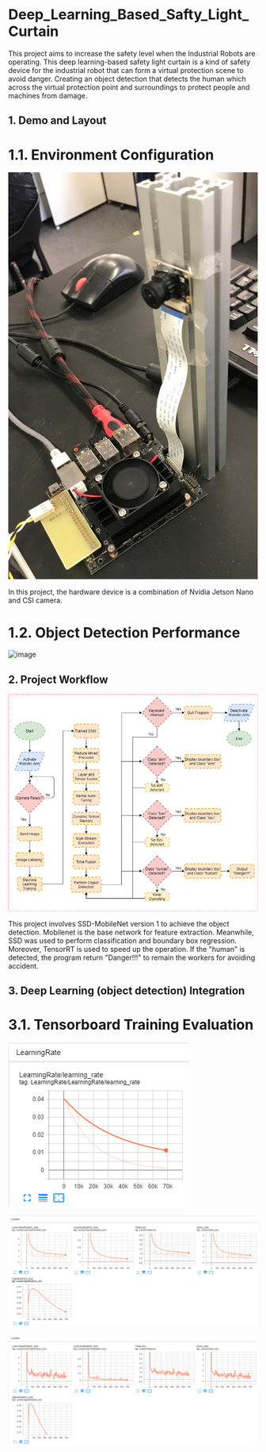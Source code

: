 # Deep_Learning_Based_Safty_Light_Curtain

This project aims to increase the safety level when the Industrial Robots are operating. This deep learning-based safety light curtain is a kind of safety device for the industrial robot that can form a virtual protection scene to avoid danger. Creating an object detection that detects the human which across the virtual protection point and surroundings to protect people and machines from damage.

**1. Demo and Layout**
---------------------------
# 1.1. Environment Configuration
![image](https://github.com/Summer-Lo/Deep_Learning_Based_Safty_Light_Curtain/blob/main/images/environment_configuration_v1.jpeg)

In this project, the hardware device is a combination of Nvidia Jetson Nano and CSI camera.

# 1.2. Object Detection Performance
![image](https://github.com/Summer-Lo/Deep_Learning_Based_Safty_Light_Curtain/blob/main/video/Light_curtain_demo.gif)

**2. Project Workflow**
---------------------------
![image](https://github.com/Summer-Lo/Deep_Learning_Based_Safty_Light_Curtain/blob/main/images/flowchart.png)

This project involves SSD-MobileNet version 1 to achieve the object detection. Mobilenet is the base network for feature extraction. Meanwhile, SSD was used to perform classification and boundary box regression. Moreover, TensorRT is used to speed up the operation. If the "human" is detected, the program return "Danger!!!" to remain the workers for avoiding accident.


**3. Deep Learning (object detection) Integration**
---------------------------
# 3.1. Tensorboard Training Evaluation
![image](https://github.com/Summer-Lo/Deep_Learning_Based_Safty_Light_Curtain/blob/main/images/learning_rate.png)

![image](https://github.com/Summer-Lo/Deep_Learning_Based_Safty_Light_Curtain/blob/main/images/losses_smoothing.png)

![image](https://github.com/Summer-Lo/Deep_Learning_Based_Safty_Light_Curtain/blob/main/images/losses_nonsmoothing.png)
